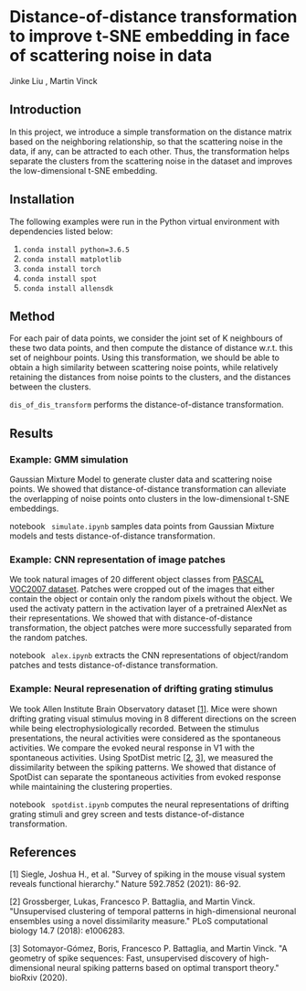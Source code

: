 # Distance-of-distance transformation to improve t-SNE embedding in face of scattering noise in data

Jinke Liu , Martin Vinck 
## Introduction 
In this project, we introduce a simple transformation on the distance matrix based on the neighboring relationship, so that the scattering noise in the data, if any, can be attracted to each other. Thus, the transformation helps separate the clusters from the scattering noise in the dataset and improves the low-dimensional t-SNE embedding.  

## Installation 
The following examples were run in the Python virtual environment with dependencies listed below:
1. ```conda install python=3.6.5```
2. ```conda install matplotlib```
3. ```conda install torch```
4. ```conda install spot```
5. ```conda install allensdk```


## Method 
For each pair of data points, we consider the joint set of K neighbours of these two data points, and then compute the distance of distance w.r.t. this set of neighbour points. Using this transformation, we should be able to obtain a high similarity between scattering noise points, while relatively retaining the distances from noise points to the clusters, and the distances between the clusters.

``` dis_of_dis_transform ``` performs the distance-of-distance transformation.


## Results

### Example: GMM simulation  
Gaussian Mixture Model to generate cluster data and scattering noise points. We showed that distance-of-distance transformation can alleviate the overlapping of noise points onto clusters in the low-dimensional t-SNE embeddings. 

notebook ``` simulate.ipynb``` samples data points from Gaussian Mixture models and tests distance-of-distance transformation. 

### Example: CNN representation of image patches 
We took natural images of 20 different object classes from [PASCAL VOC2007 dataset](http://host.robots.ox.ac.uk/pascal/VOC/voc2007/index.html). Patches were cropped out of the images that either contain the object or contain only the random pixels without the object. We used the activaty pattern in the activation layer of a pretrained AlexNet as their representations. We showed that with distance-of-distance transformation, the object patches were more successfully separated from the random patches.  

notebook ``` alex.ipynb``` extracts the CNN representations of object/random patches and tests distance-of-distance transformation.  

### Example: Neural represenation of drifting grating stimulus
We took Allen Institute Brain Observatory dataset [[1]](#1). Mice were shown drifting grating visual stimulus moving in 8 different directions on the screen while being electrophysiologically recorded. Between the stimulus presentations, the neural activities were considered as the spontaneous activities. We compare the evoked neural response in V1 with the spontaneous activities. Using SpotDist metric [[2](#2), [3](#3)], we measured the dissimilarity between the spiking patterns. We showed that distance of SpotDist can separate the spontaneous activities from evoked response while maintaining the clustering properties.    

notebook ``` spotdist.ipynb``` computes the neural representations of drifting grating stimuli and grey screen and tests distance-of-distance transformation.  


## References
<a id="1">[1]</a> 
Siegle, Joshua H., et al. "Survey of spiking in the mouse visual system reveals functional hierarchy." Nature 592.7852 (2021): 86-92.

<a id="2">[2]</a> 
Grossberger, Lukas, Francesco P. Battaglia, and Martin Vinck. "Unsupervised clustering of temporal patterns in high-dimensional neuronal ensembles using a novel dissimilarity measure." PLoS computational biology 14.7 (2018): e1006283.

<a id="3">[3]</a> 
Sotomayor-Gómez, Boris, Francesco P. Battaglia, and Martin Vinck. "A geometry of spike sequences: Fast, unsupervised discovery of high-dimensional neural spiking patterns based on optimal transport theory." bioRxiv (2020).
